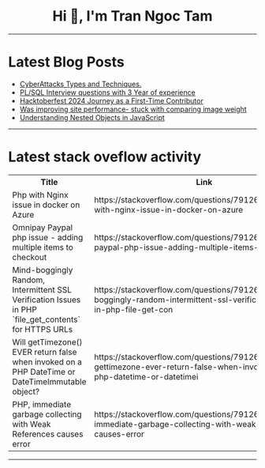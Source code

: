 <h1 align="center">Hi 👋, I'm Tran Ngoc Tam</h1>

---

# Latest Blog Posts 
<!-- BLOG-POST-LIST:START -->
- [CyberAttacks Types and Techniques.](https://dev.to/mahimabhardwaj/cyberattacks-types-and-techniques-pcg)
- [PL/SQL Interview questions with 3 Year of experience](https://dev.to/mrcaption49/plsql-interview-questions-with-3-year-of-experience-12lh)
- [Hacktoberfest 2024 Journey as a First-Time Contributor](https://dev.to/nikhilesh_mauje_24/hacktoberfest-2024-journey-as-a-first-time-contributor-dp)
- [Was improving site performance- stuck with comparing image weight](https://dev.to/ezitisitis/was-improving-site-performance-stuck-with-comparing-image-weight-255n)
- [Understanding Nested Objects in JavaScript](https://dev.to/irenejpopova/understanding-nested-objects-in-javascript-4jog)
<!-- BLOG-POST-LIST:END -->

---

# Latest stack oveflow activity
<table>
  <tr><th>Title</th><th>Link</th></tr>
  <!-- STACKOVERFLOW:START --><tr><td>Php with Nginx issue in docker on Azure</td><td>https://stackoverflow.com/questions/79126827/php-with-nginx-issue-in-docker-on-azure</td></tr><tr><td>Omnipay Paypal php issue - adding multiple items to checkout</td><td>https://stackoverflow.com/questions/79126801/omnipay-paypal-php-issue-adding-multiple-items-to-checkout</td></tr><tr><td>Mind-boggingly Random, Intermittent SSL Verification Issues in PHP `file_get_contents` for HTTPS URLs</td><td>https://stackoverflow.com/questions/79126668/mind-boggingly-random-intermittent-ssl-verification-issues-in-php-file-get-con</td></tr><tr><td>Will getTimezone&lpar;&rpar; EVER return false when invoked on a PHP DateTime or DateTimeImmutable object?</td><td>https://stackoverflow.com/questions/79126554/will-gettimezone-ever-return-false-when-invoked-on-a-php-datetime-or-datetimei</td></tr><tr><td>PHP, immediate garbage collecting with Weak References causes error</td><td>https://stackoverflow.com/questions/79126415/php-immediate-garbage-collecting-with-weak-references-causes-error</td></tr><!-- STACKOVERFLOW:END -->
</table>

---


